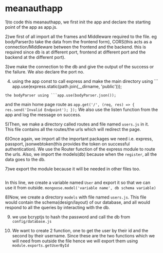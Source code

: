 # meanauthapp

1)to code this meanauthapp, we first init the app and declare the starting point of the app as app.js.

2)we first of all import all the frames and Middleware required to the file. eg bodyParser(to take the data from the frontend form),  CORS(this acts as a connection/Middleware between the frontend and the backend. this is required since db is at different port, frontend at different port and the backend at the different port).

3)we make the connection to the db and give the output of the success or the failure. We also declare the port no.

4) using the app const to call express and make the main directory using ```
app.use(express.static(path.join(__dirname, 'public')));
```
the bodyParser using ```app.use(bodyParser.json());
```
and the main home page route as ```app.get('/', (req, res) => {
  res.send('Invalid Endpoint');
});```
We also use the listen function from the app and log the message on success.

5)Then, we make a directory called routes and file named ```users.js``` in it.
This file contains all the routes/the urls which will redirect the page.


6)Once again, we import all the important packages we need i.e. express, passport, jsonwebtoken(this provides the token on successful authentication).
We use the Router function of the express module to route the urls.
Also, we import the models(db) because when the ```register```, all the data goes to the db.

7)we export the module because it will be needed in other files too.
``` const User = module.exports = mongoose.model('User', UserSchema);
```
In this line, we create a variable named `User` and export it so that we can use it from outside. ```mongoose.model('variable name', db schema variable)```

8)Now, we create a directory `models` with file named `users.js`. This file would contain the schema(design/layout) of our database, and all would respond to all the queries by interacting with the db.

9) we use bcryptjs to hash the password and call the db from `config/database.js`

10) We want to create 2 function, one to get the user by their id and the second by their username.
Since these are the two functions which we will need from outside the file hence we will export them using ``` module.exports.getUserById ```
